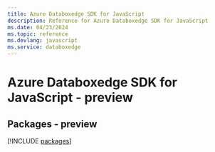 ```yaml
---
title: Azure Databoxedge SDK for JavaScript
description: Reference for Azure Databoxedge SDK for JavaScript
ms.date: 04/23/2024
ms.topic: reference
ms.devlang: javascript
ms.service: databoxedge
---
```

# Azure Databoxedge SDK for JavaScript - preview
## Packages - preview
[!INCLUDE [packages](databoxedge-index.md)]
